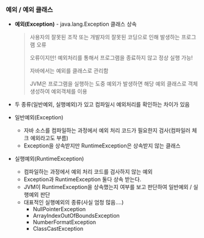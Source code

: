 ### 예외 / 예외 클래스

- **예외(Exception)** - java.lang.Exception 클래스 상속

  >사용자의 잘못된 조작 또는 개발자의 잘못된 코딩으로 인해 발생하는 프로그램 오류
  >
  >오류이지만! 예외처리를 통해서 프로그램을 종료하지 않고 정상 실행 가능!
  >
  >자바에서는 예외를 클래스로 관리함
  >
  >JVM은 프로그램을 실행하는 도중 예외가 발생하면 해당 예외 클래스로 객체 생성하여 예외객체를 이용

- 두 종류(일반예외, 실행예외)가 있고 컴파일시 예외처리를 확인하는 차이가 있음

- 일반예외(Exception)

  - 자바 소스를 컴파일하는 과정에서 예외 처리 코드가 필요한지 검사(컴파일러 체크 예외라고도 부름)
  - Exception을 상속받지만 RuntimeException은 상속받지 않는 클래스

- 실행예외(RuntimeException)

  - 컴파일하는  과정에서 예외 처리 코드를 검사하지 않는 예외
  - Exception과 RuntimeException 둘다 상속 받는다.
  - JVM이 RuntimeException을 상속했는지 여부를 보고 판단하여 일반예외 / 실행예외 판단
  - 대표적인 실행예외의 종류(사실 엄청 많음....)
    - NullPointerException
    - ArrayIndexOutOfBoundsException
    - NumberFormatException
    - ClassCastException
  